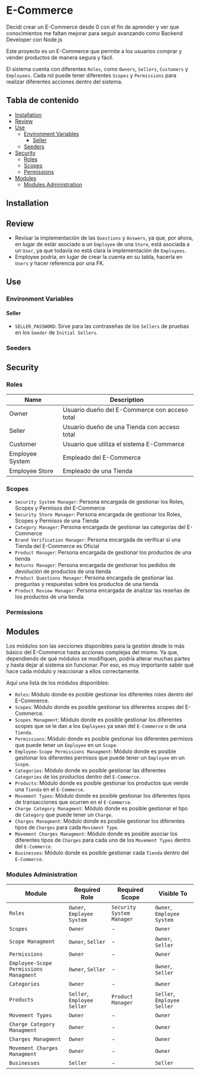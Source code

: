# E-Commerce <!-- omit from toc -->

Decidí crear un E-Commerce desde 0 con el fin de aprender y ver que conocimientos me faltan mejorar para seguir avanzando como Backend Developer con Node.js

Este proyecto es un E-Commerce que permite a los usuarios comprar y vender productos de manera segura y fácil.

El sistema cuenta con diferentes `Roles`, como `Owners`, `Sellers`, `Customers` y `Employees`. Cada rol puede tener diferentes `Scopes` y `Permissions` para realizar diferentes acciones dentro del sistema.

## Tabla de contenido <!-- omit from toc -->

- [Installation](#installation)
- [Review](#review)
- [Use](#use)
  - [Environment Variables](#environment-variables)
    - [Seller](#seller)
  - [Seeders](#seeders)
- [Security](#security)
  - [Roles](#roles)
  - [Scopes](#scopes)
  - [Permissions](#permissions)
- [Modules](#modules)
  - [Modules Administration](#modules-administration)

## Installation

## Review

- Revisar la implementación de las `Questions` y `Answers`, ya que, por ahora, en lugar de estár asociado a un `Employee` de una `Store`, está asociada a un `User`, ya que todavía no está clara la implementación de `Employees`.
- Employee podría, en lugar de crear la cuenta en su tabla, hacerla en `Users` y hacer referencia por una FK.

## Use
  
### Environment Variables

#### Seller

- `SELLER_PASSWORD`: Sirve para las contraseñas de los `Sellers` de pruebas en los `Seeder` de `Initial Sellers`.

### Seeders

<!-- Crear una lista de los seeders y su propósito -->

## Security

### Roles

| Name            | Description                                    |
| --------------- | ---------------------------------------------- |
| Owner           | Usuario dueño del E-Commerce con acceso total  |
| Seller          | Usuario dueño de una Tienda con acceso total   |
| Customer        | Usuario que utiliza el sistema E-Commerce      |
| Employee System | Empleado del E-Commerce                        |
| Employee Store  | Empleado de una Tienda                         |

### Scopes

- `Security System Manager`: Persona encargada de gestionar los Roles, Scopes y Permisos del E-Commerce
- `Security Store Manager`: Persona encargada de gestionar los Roles, Scopes y Permisos de una Tienda
- `Category Manager`: Persona encargada de gestionar las categorías del E-Commerce
- `Brand Verification Manager`: Persona encargada de verificar si una Tienda del E-Commerce es Oficial
- `Product Manager`: Persona encargada de gestionar los productos de una tienda
- `Returns Manager`: Persona encargada de gestionar los pedidos de devolución de productos de una tienda
- `Product Questions Manager`: Persona encargada de gestionar las preguntas y respuestas sobre los productos de una tienda
- `Product Review Manager`: Persona encargada de analizar las reseñas de los productos de una tienda

### Permissions

## Modules

Los módulos son las secciones disponibles para la gestión desde lo más básico del E-Commerce hasta
acciones complejas del mismo. Ya que, dependiendo de qué módulos se modifiquen, podría alterar
muchas partes y hasta dejar al sistema sin funcionar. Por eso, es muy importante sabér qué hace
cada módulo y reaccionar a ellos correctamente.

Aquí una lista de los módulos disponibles:

- `Roles`: Módulo donde es posible gestionar los diferentes roles dentro del E-Commerce.
- `Scopes`: Módulo donde es posible gestionar los diferentes scopes del E-Commerce.
- `Scopes Managment`: Módulo donde es posible gestionar los diferentes scopes que se le dan a los `Employees` ya sean del `E-Commerce` o de una `Tienda`.
- `Permissions`: Módulo donde es posible gestionar los diferentes permisos que puede tener un `Employee` en un `Scope`.
- `Employee-Scope Permissions Managment`: Módulo donde es posible gestionar los diferentes permisos que puede tener un `Employee` en un `Scope`.
- `Categories`: Módulo donde es posible gestionar las diferentes `Categories` de los productos dentro del `E-Commerce`.
- `Products`: Módulo donde es posible gestionar los productos que vende una `Tienda` en el `E-Commerce`.
- `Movement Types`: Módulo donde es posible gestionar los diferentes tipos de transacciones que ocurren en el `E-Commerce`.
- `Charge Category Managment`: Módulo donde es posible gestionar el tipo de `Category` que puede tener un `Charge`.
- `Charges Managment`: Módulo donde es posible gestionar los diferentes tipos de `Charges` para cada `Moviment Type`.
- `Movement Charges Managment`: Módulo donde es posible asociar los diferentes tipos de `Charges` para cada uno de los `Movement Types` dentro del `E-Commerce`.
- `Businesses`: Módulo donde es posible gestionar cada `Tienda` dentro del `E-Commerce`.

### Modules Administration

| Module | Required Role | Required Scope | Visible To |
| ------ | ------------- | -------------- | ---------- |
| `Roles` | `Owner`, `Employee System` | `Security System Manager` | `Owner`, `Employee System` | <!-- Security -->
| `Scopes` | `Owner` | - | `Owner` |
| `Scope Managment` | `Owner`, `Seller` | - | `Owner`, `Seller` |
| `Permissions` | `Owner` | - | `Owner` |
| `Employee-Scope Permissions Managment` | `Owner`, `Seller` | - | `Owner`, `Seller` |
| `Categories` | `Owner` | - | `Owner` | <!-- Categories -->
| `Products` | `Seller`, `Employee Seller` | `Product Manager` | `Seller`, `Employee Seller`| <!-- Products -->
| `Movement Types` | `Owner` | - | `Owner` | <!-- Transactions and Surcharges -->
| `Charge Category Managment` | `Owner` | - | `Owner` |
| `Charges Managment` | `Owner` | - | `Owner` |
| `Movement Charges Managment` | `Owner` | - | `Owner` |
| `Businesses` | `Seller` | - | `Seller` |

<!-- ## Features -->
<!-- ## Credits -->
<!-- ## API documentation -->
<!-- ## Contributing -->
<!-- ## Licencia -->